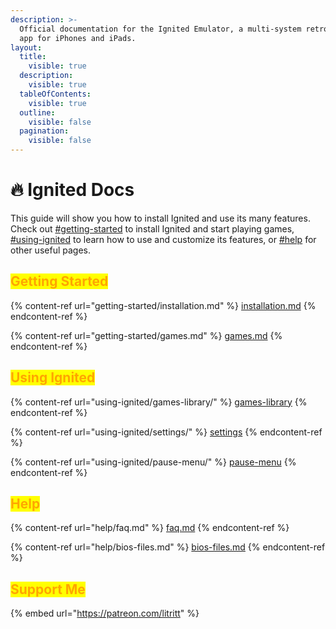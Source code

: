```yaml
---
description: >-
  Official documentation for the Ignited Emulator, a multi-system retro gaming
  app for iPhones and iPads.
layout:
  title:
    visible: true
  description:
    visible: true
  tableOfContents:
    visible: true
  outline:
    visible: false
  pagination:
    visible: false
---
```


# 🔥 Ignited Docs

This guide will show you how to install Ignited and use its many features. Check out [#getting-started](./#getting-started "mention") to install Ignited and start playing games, [#using-ignited](./#using-ignited "mention") to learn how to use and customize its features, or [#help](./#help "mention") for other useful pages.

## <mark style="color:orange;">Getting Started</mark>

{% content-ref url="getting-started/installation.md" %}
[installation.md](getting-started/installation.md)
{% endcontent-ref %}

{% content-ref url="getting-started/games.md" %}
[games.md](getting-started/games.md)
{% endcontent-ref %}

## <mark style="color:orange;">Using Ignited</mark>

{% content-ref url="using-ignited/games-library/" %}
[games-library](using-ignited/games-library/)
{% endcontent-ref %}

{% content-ref url="using-ignited/settings/" %}
[settings](using-ignited/settings/)
{% endcontent-ref %}

{% content-ref url="using-ignited/pause-menu/" %}
[pause-menu](using-ignited/pause-menu/)
{% endcontent-ref %}

## <mark style="color:orange;">Help</mark>

{% content-ref url="help/faq.md" %}
[faq.md](help/faq.md)
{% endcontent-ref %}

{% content-ref url="help/bios-files.md" %}
[bios-files.md](help/bios-files.md)
{% endcontent-ref %}

## <mark style="color:orange;">Support Me</mark>

{% embed url="https://patreon.com/litritt" %}
